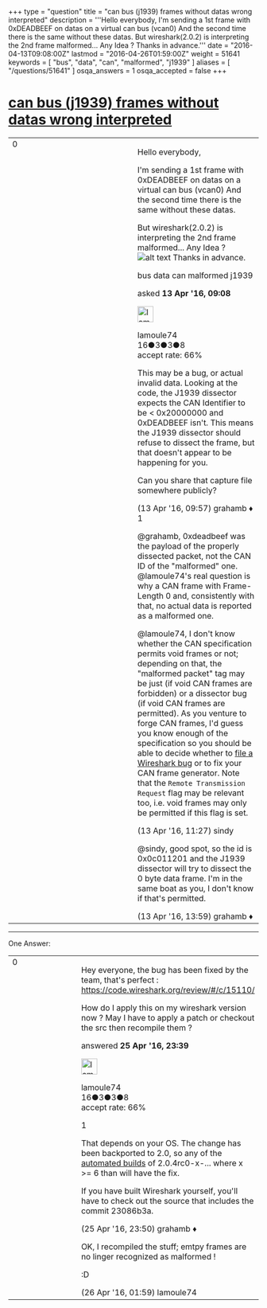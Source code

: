 +++
type = "question"
title = "can bus (j1939) frames without datas wrong interpreted"
description = '''Hello everybody, I&#x27;m sending a 1st frame with 0xDEADBEEF on datas on a virtual can bus (vcan0) And the second time there is the same without these datas. But wireshark(2.0.2) is interpreting the 2nd frame malformed... Any Idea ?   Thanks in advance.'''
date = "2016-04-13T09:08:00Z"
lastmod = "2016-04-26T01:59:00Z"
weight = 51641
keywords = [ "bus", "data", "can", "malformed", "j1939" ]
aliases = [ "/questions/51641" ]
osqa_answers = 1
osqa_accepted = false
+++

<div class="headNormal">

# [can bus (j1939) frames without datas wrong interpreted](/questions/51641/can-bus-j1939-frames-without-datas-wrong-interpreted)

</div>

<div id="main-body">

<div id="askform">

<table id="question-table" style="width:100%;"><colgroup><col style="width: 50%" /><col style="width: 50%" /></colgroup><tbody><tr class="odd"><td style="width: 30px; vertical-align: top"><div class="vote-buttons"><span id="post-51641-upvote" class="ajax-command post-vote up" rel="nofollow" title="I like this post (click again to cancel)"> </span><div id="post-51641-score" class="post-score" title="current number of votes">0</div><span id="post-51641-downvote" class="ajax-command post-vote down" rel="nofollow" title="I dont like this post (click again to cancel)"> </span> <span id="favorite-mark" class="ajax-command favorite-mark" rel="nofollow" title="mark/unmark this question as favorite (click again to cancel)"> </span><div id="favorite-count" class="favorite-count"></div></div></td><td><div id="item-right"><div class="question-body"><p>Hello everybody,</p><p>I'm sending a 1st frame with 0xDEADBEEF on datas on a virtual can bus (vcan0) And the second time there is the same without these datas.</p><p>But wireshark(2.0.2) is interpreting the 2nd frame malformed... Any Idea ? <img src="https://osqa-ask.wireshark.org/upfiles/wireshark_du_2016-04-13_17:53:08.png" alt="alt text" /> Thanks in advance.</p></div><div id="question-tags" class="tags-container tags"><span class="post-tag tag-link-bus" rel="tag" title="see questions tagged &#39;bus&#39;">bus</span> <span class="post-tag tag-link-data" rel="tag" title="see questions tagged &#39;data&#39;">data</span> <span class="post-tag tag-link-can" rel="tag" title="see questions tagged &#39;can&#39;">can</span> <span class="post-tag tag-link-malformed" rel="tag" title="see questions tagged &#39;malformed&#39;">malformed</span> <span class="post-tag tag-link-j1939" rel="tag" title="see questions tagged &#39;j1939&#39;">j1939</span></div><div id="question-controls" class="post-controls"></div><div class="post-update-info-container"><div class="post-update-info post-update-info-user"><p>asked <strong>13 Apr '16, 09:08</strong></p><img src="https://secure.gravatar.com/avatar/177e55c0d5e8a290e016f63356e5f9fe?s=32&amp;d=identicon&amp;r=g" class="gravatar" width="32" height="32" alt="lamoule74&#39;s gravatar image" /><p><span>lamoule74</span><br />
<span class="score" title="16 reputation points">16</span><span title="3 badges"><span class="badge1">●</span><span class="badgecount">3</span></span><span title="3 badges"><span class="silver">●</span><span class="badgecount">3</span></span><span title="8 badges"><span class="bronze">●</span><span class="badgecount">8</span></span><br />
<span class="accept_rate" title="Rate of the user&#39;s accepted answers">accept rate:</span> <span title="lamoule74 has 2 accepted answers">66%</span></p></img></div></div><div id="comments-container-51641" class="comments-container"><span id="51643"></span><div id="comment-51643" class="comment"><div id="post-51643-score" class="comment-score"></div><div class="comment-text"><p>This may be a bug, or actual invalid data. Looking at the code, the J1939 dissector expects the CAN Identifier to be &lt; 0x20000000 and 0xDEADBEEF isn't. This means the J1939 dissector should refuse to dissect the frame, but that doesn't appear to be happening for you.</p><p>Can you share that capture file somewhere publicly?</p></div><div id="comment-51643-info" class="comment-info"><span class="comment-age">(13 Apr '16, 09:57)</span> <span class="comment-user userinfo">grahamb ♦</span></div></div><span id="51645"></span><div id="comment-51645" class="comment"><div id="post-51645-score" class="comment-score">1</div><div class="comment-text"><p><span>@grahamb</span>, 0xdeadbeef was the payload of the properly dissected packet, not the CAN ID of the "malformed" one. <span></span><span>@lamoule74</span>'s real question is why a CAN frame with Frame-Length 0 and, consistently with that, no actual data is reported as a malformed one.</p><p><span></span><span>@lamoule74</span>, I don't know whether the CAN specification permits void frames or not; depending on that, the "malformed packet" tag may be just (if void CAN frames are forbidden) or a dissector bug (if void CAN frames are permitted). As you venture to forge CAN frames, I'd guess you know enough of the specification so you should be able to decide whether to <a href="https://bugs.wireshark.org/bugzilla/enter_bug.cgi">file a Wireshark bug</a> or to fix your CAN frame generator. Note that the <code>Remote Transmission Request</code> flag may be relevant too, i.e. void frames may only be permitted if this flag is set.</p></div><div id="comment-51645-info" class="comment-info"><span class="comment-age">(13 Apr '16, 11:27)</span> <span class="comment-user userinfo">sindy</span></div></div><span id="51650"></span><div id="comment-51650" class="comment"><div id="post-51650-score" class="comment-score"></div><div class="comment-text"><p><span>@sindy</span>, good spot, so the id is 0x0c011201 and the J1939 dissector will try to dissect the 0 byte data frame. I'm in the same boat as you, I don't know if that's permitted.</p></div><div id="comment-51650-info" class="comment-info"><span class="comment-age">(13 Apr '16, 13:59)</span> <span class="comment-user userinfo">grahamb ♦</span></div></div></div><div id="comment-tools-51641" class="comment-tools"></div><div class="clear"></div><div id="comment-51641-form-container" class="comment-form-container"></div><div class="clear"></div></div></td></tr></tbody></table>

------------------------------------------------------------------------

<div class="tabBar">

<span id="sort-top"></span>

<div class="headQuestions">

One Answer:

</div>

</div>

<span id="51945"></span>

<div id="answer-container-51945" class="answer accepted-answer answered-by-owner">

<table style="width:100%;"><colgroup><col style="width: 50%" /><col style="width: 50%" /></colgroup><tbody><tr class="odd"><td style="width: 30px; vertical-align: top"><div class="vote-buttons"><span id="post-51945-upvote" class="ajax-command post-vote up" rel="nofollow" title="I like this post (click again to cancel)"> </span><div id="post-51945-score" class="post-score" title="current number of votes">0</div><span id="post-51945-downvote" class="ajax-command post-vote down" rel="nofollow" title="I dont like this post (click again to cancel)"> </span> <span class="accept-answer on" rel="nofollow" title="lamoule74 has selected this answer as the correct answer"> </span></div></td><td><div class="item-right"><div class="answer-body"><p>Hey everyone, the bug has been fixed by the team, that's perfect : <a href="https://code.wireshark.org/review/#/c/15110/">https://code.wireshark.org/review/#/c/15110/</a></p><p>How do I apply this on my wireshark version now ? May I have to apply a patch or checkout the src then recompile them ?</p></div><div class="answer-controls post-controls"></div><div class="post-update-info-container"><div class="post-update-info post-update-info-user"><p>answered <strong>25 Apr '16, 23:39</strong></p><img src="https://secure.gravatar.com/avatar/177e55c0d5e8a290e016f63356e5f9fe?s=32&amp;d=identicon&amp;r=g" class="gravatar" width="32" height="32" alt="lamoule74&#39;s gravatar image" /><p><span>lamoule74</span><br />
<span class="score" title="16 reputation points">16</span><span title="3 badges"><span class="badge1">●</span><span class="badgecount">3</span></span><span title="3 badges"><span class="silver">●</span><span class="badgecount">3</span></span><span title="8 badges"><span class="bronze">●</span><span class="badgecount">8</span></span><br />
<span class="accept_rate" title="Rate of the user&#39;s accepted answers">accept rate:</span> <span title="lamoule74 has 2 accepted answers">66%</span></p></div></div><div id="comments-container-51945" class="comments-container"><span id="51946"></span><div id="comment-51946" class="comment"><div id="post-51946-score" class="comment-score">1</div><div class="comment-text"><p>That depends on your OS. The change has been backported to 2.0, so any of the <a href="https://www.wireshark.org/download/automated/">automated builds</a> of 2.0.4rc0-x-... where x &gt;= 6 than will have the fix.</p><p>If you have built Wireshark yourself, you'll have to check out the source that includes the commit 23086b3a.</p></div><div id="comment-51946-info" class="comment-info"><span class="comment-age">(25 Apr '16, 23:50)</span> <span class="comment-user userinfo">grahamb ♦</span></div></div><span id="51952"></span><div id="comment-51952" class="comment"><div id="post-51952-score" class="comment-score"></div><div class="comment-text"><p>OK, I recompiled the stuff; emtpy frames are no linger recognized as malformed !</p><p>:D</p></div><div id="comment-51952-info" class="comment-info"><span class="comment-age">(26 Apr '16, 01:59)</span> <span class="comment-user userinfo">lamoule74</span></div></div></div><div id="comment-tools-51945" class="comment-tools"></div><div class="clear"></div><div id="comment-51945-form-container" class="comment-form-container"></div><div class="clear"></div></div></td></tr></tbody></table>

</div>

<div class="paginator-container-left">

</div>

</div>

</div>

